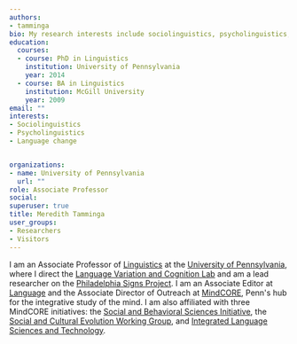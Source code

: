 ```yaml
---
authors:
- tamminga
bio: My research interests include sociolinguistics, psycholinguistics, and language change.
education:
  courses:
  - course: PhD in Linguistics
    institution: University of Pennsylvania
    year: 2014
  - course: BA in Linguistics
    institution: McGill University
    year: 2009
email: ""
interests:
- Sociolinguistics
- Psycholinguistics
- Language change


organizations:
- name: University of Pennsylvania
  url: ""
role: Associate Professor
social:
superuser: true
title: Meredith Tamminga
user_groups:
- Researchers
- Visitors
---
```


I am an Associate Professor of [Linguistics](https://www.ling.upenn.edu/) at the [University of Pennsylvania](https://www.upenn.edu/), where I direct the [Language Variation and Cognition Lab](https://tammingalab.github.io/) and am a lead researcher on the [Philadelphia Signs Project](https://pennds.org/phillysigns/). I am an Associate Editor at [Language](https://languagelsa.org/index.php/language) and the Associate Director of Outreach at [MindCORE](https://mindcore.sas.upenn.edu/), Penn's hub for the integrative study of the mind. I am also affiliated with three MindCORE initiatives: the [Social and Behavioral Sciences Initiative](https://web.sas.upenn.edu/penn-sbsi/), the [Social and Cultural Evolution Working Group](https://web.sas.upenn.edu/scew/), and [Integrated Language Sciences and Technology](https://web.sas.upenn.edu/langscience/). 

